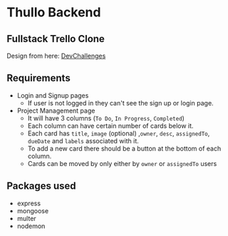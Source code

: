 # Thullo Backend

## Fullstack Trello Clone
Design from here: [DevChallenges](https://devchallenges.io/challenges/wP0LbGgEeKhpFHUpPpDh)

## Requirements
- Login and Signup pages
  - If user is not logged in they can't see the sign up or login page.
- Project Management page
  - It will have 3 columns (`To Do`, `In Progress`, `Completed`)
  - Each column can have certain number of cards below it.
  - Each card has `title`, `image` (optional) ,`owner`, `desc`, `assignedTo`, `dueDate` and `labels` associated with it.  
  - To add a new card there should be a button at the bottom of each column.
  - Cards can be moved by only either by `owner` or `assignedTo` users

## Packages used

- express
- mongoose
- multer
- nodemon
